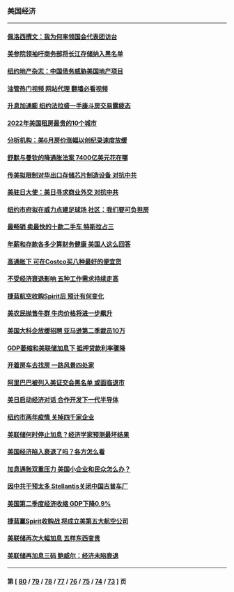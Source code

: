 ### 美国经济
---
#### [佩洛西撰文：我为何率领国会代表团访台](../../pages/ncid1078158/n13794094.md?08030445) 
#### [美参院领袖吁商务部将长江存储纳入黑名单](../../pages/ncid1078158/n13793994.md?08030445) 
#### [纽约地产杂志：中国债务威胁美国地产项目](../../pages/ncid1078158/n13793660.md?08030445) 
#### [油管热门视频 网站代理 翻墙必看视频](http://209.222.30.114:81/youtube.html?08030445)
#### [升息加通膨 纽约法拉盛一手康斗房交易露疲态](../../pages/ncid1078158/n13793663.md?08030445) 
#### [2022年美国租房最贵的10个城市](../../pages/ncid1078158/n13793563.md?08030445) 
#### [分析机构：美6月房价涨幅以创纪录速度放缓](../../pages/ncid1078158/n13793431.md?08030445) 
#### [舒默与曼钦的降通胀法案 7400亿美元花在哪](../../pages/ncid1078158/n13793348.md?08030445) 
#### [传美拟限制对华出口存储芯片制造设备 对抗中共](../../pages/ncid1078158/n13793310.md?08030445) 
#### [美驻日大使：美日寻求商业外交 对抗中共](../../pages/ncid1078158/n13793212.md?08030445) 
#### [纽约市府拟在威力点建足球场 社区：我们要可负担房](../../pages/ncid1078158/n13793001.md?08030445) 
#### [最畅销 卖最快的十款二手车 特斯拉占三](../../pages/ncid1078158/n13790480.md?08030445) 
#### [年薪和存款各多少算财务健康 美国人这么回答](../../pages/ncid1078158/n13791305.md?08030445) 
#### [高通胀下 可在Costco买八种最好的便宜货](../../pages/ncid1078158/n13786687.md?08030445) 
#### [不受经济衰退影响 五种工作需求持续走高](../../pages/ncid1078158/n13792032.md?08030445) 
#### [捷蓝航空收购Spirit后 预计有何变化](../../pages/ncid1078158/n13792405.md?08030445) 
#### [美农民抛售牛群 牛肉价格将进一步飙升](../../pages/ncid1078158/n13792403.md?08030445) 
#### [美国大科企放缓招聘 亚马逊第二季裁员10万](../../pages/ncid1078158/n13792044.md?08030445) 
#### [GDP萎缩和美联储加息下 抵押贷款利率骤降](../../pages/ncid1078158/n13791979.md?08030445) 
#### [开着房车去找房 一路风景四处家](../../pages/ncid1078158/n13791997.md?08030445) 
#### [阿里巴巴被列入美证交会黑名单 或面临退市](../../pages/ncid1078158/n13791857.md?08030445) 
#### [美日启动经济对话 合作开发下一代半导体](../../pages/ncid1078158/n13791852.md?08030445) 
#### [纽约市两年疫情 关掉四千家企业](../../pages/ncid1078158/n13791387.md?08030445) 
#### [美联储何时停止加息？经济学家预测最坏结果](../../pages/ncid1078158/n13791306.md?08030445) 
#### [美国经济陷入衰退了吗？各方怎么看](../../pages/ncid1078158/n13791167.md?08030445) 
#### [加息通胀双重压力 美国小企业和民众怎么办？](../../pages/ncid1078158/n13791154.md?08030445) 
#### [因中共干预太多 Stellantis关闭中国吉普车厂](../../pages/ncid1078158/n13791107.md?08030445) 
#### [美国第二季度经济收缩 GDP下降0.9%](../../pages/ncid1078158/n13791046.md?08030445) 
#### [捷蓝赢Spirit收购战 将成立美第五大航空公司](../../pages/ncid1078158/n13790940.md?08030445) 
#### [美联储再次大幅加息 五样东西变贵](../../pages/ncid1078158/n13790334.md?08030445) 
#### [美联储再加息三码 鲍威尔：经济未陷衰退](../../pages/ncid1078158/n13790265.md?08030445) 

---
#### 第 [ [80](./80.md?08030445) / [79](./79.md?08030445) / [78](./78.md?08030445) / [77](./77.md?08030445) / [76](./76.md?08030445) / [75](./75.md?08030445) / [74](./74.md?08030445) / [73](./73.md?08030445) ] 页
